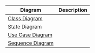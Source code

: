 |Diagram|Description|
|-------|-----------|
|[Class Diagram]()|                                                                                                                              |
|[State Diagram](https://github.com/alanlieu/CS151-Project/blob/main/diagrams/CS151%20Project%20State%20Diagram.drawio.pdf)       |              |
|[Use Case Diagram](https://github.com/alanlieu/CS151-Project/blob/main/diagrams/Use%20Case%20Diagram.drawio.pdf)                 |              |
|[Sequence Diagram](https://github.com/alanlieu/CS151-Project/blob/main/diagrams/CS151%20Project%20Sequence%20Diagram.drawio.pdf) |              |
